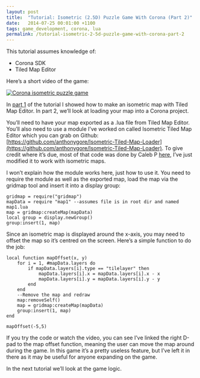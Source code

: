 ```yaml
---
layout: post
title:  "Tutorial: Isometric (2.5D) Puzzle Game With Corona (Part 2)"
date:   2014-07-25 00:01:00 +1100
tags: game_development, corona, lua
permalink: /tutorial-isometric-2-5d-puzzle-game-with-corona-part-2
---
```


This tutorial assumes knowledge of:

* Corona SDK
* Tiled Map Editor

Here’s a short video of the game:

[![Corona isometric puzzle game](http://img.youtube.com/vi/C_JbHhReU6o/0.jpg)](http://www.youtube.com/watch?v=C_JbHhReU6o "Corona isometric puzzle game")

In [part 1](/tutorial-isometric-2-5d-puzzle-game-with-corona-part-1) of the tutorial I showed how to make an isometric map with Tiled Map Editor. In part 2, we’ll look at loading your map into a Corona project.

You’ll need to have your map exported as a .lua file from Tiled Map Editor. You’ll also need to use a module I’ve worked on called Isometric Tiled Map Editor which you can grab on Github: [https://github.com/anthonygore/Isometric-Tiled-Map-Loader](https://github.com/anthonygore/Isometric-Tiled-Map-Loader). To give credit where it’s due, most of that code was done by Caleb P [here](http://developer.coronalabs.com/code/gridmap), I’ve just modified it to work with isometric maps.

I won’t explain how the module works here, just how to use it. You need to require the module as well as the exported map, load the map via the gridmap tool and insert it into a display group:

    gridmap = require("gridmap")
    mapData = require "map1" --assumes file is in root dir and named map1.lua
    map = gridmap:createMap(mapData)
    local group = display.newGroup()
    group:insert(1, map)
    
Since an isometric map is displayed around the x-axis, you may need to offset the map so it’s centred on the screen. Here’s a simple function to do the job:

    local function mapOffset(x, y)
        for i = 1, #mapData.layers do
            if mapData.layers[i].type == "tilelayer" then
                mapData.layers[i].x = mapData.layers[i].x - x
                mapData.layers[i].y = mapData.layers[i].y - y
            end
        end
        --Remove the map and redraw 
        map:removeSelf() 
        map = gridmap:createMap(mapData) 
        group:insert(1, map)
    end
     
    mapOffset(-5,5)

If you try the code or watch the video, you can see I’ve linked the right D-pad to the map offset function, meaning the user can move the map around during the game. In this game it’s a pretty useless feature, but I’ve left it in there as it may be useful for anyone expanding on the game.

In the next tutorial we’ll look at the game logic.
